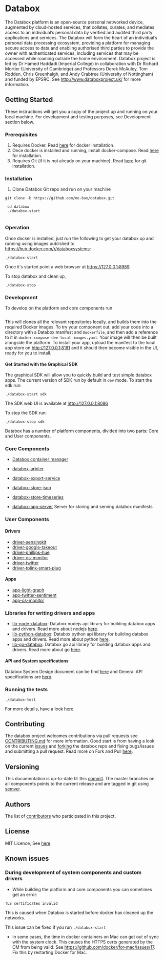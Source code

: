 # Databox
The Databox platform is an open-source personal networked device, augmented by cloud-hosted services, that collates, curates, and mediates access to an individual’s personal data by verified and audited third party applications and services. The Databox will form the heart of an individual’s personal data processing ecosystem, providing a platform for managing secure access to data and enabling authorised third parties to provide the owner with authenticated services, including services that may be accessed while roaming outside the home environment. Databox project is led by Dr Hamed Haddadi (Imperial College) in collaboration with Dr Richard Mortier (University of Cambridge) and Professors Derek McAuley, Tom Rodden, Chris Greenhalgh, and Andy Crabtree (University of Nottingham) and funded by EPSRC. See http://www.databoxproject.uk/ for more information.

## Getting Started

These instructions will get you a copy of the project up and running on your local machine. For development and testing purposes, see Development section below.

### Prerequisites

1) Requires Docker. Read [here](https://docs.docker.com/engine/installation/) for docker installation.
2) Once docker is installed and running, install  docker-compose. Read [here](https://docs.docker.com/compose/install/) for installation. 
3) Requires Git (if it is not already on your machine). Read [here](https://git-scm.com/book/en/v2/Getting-Started-Installing-Git) for git installation.


### Installation
1) Clone Databox Git repo and run on your machine
```
git clone -b https://github.com/me-box/databox.git
```

```
 cd databox
 ./databox-start
     
```
### Operation

Once docker is installed, just run the following to get your databox up and
running using images published to <https://hub.docker.com/r/databoxsystems>:
```
./databox-start
```    

Once it's started point a web browser at <https://127.0.0.1:8989>.

To stop databox and clean up,
```
./databox-stop
``` 
### Development

To develop on the platform and core components run

```./databox-start dev
```

This will clones all the relevant repositories locally, and builds them into the
required Docker images. To try your component out, add your code into a
directory with a Databox manifest and `Dockerfile`, and then add a reference to
it in `docker-compose-dev-local-images.yaml`. Your image will then be built
alongside the platform. To install your app, upload the manifest to the local
app store on <http://127.0.0.1:8181> and it should then become visible in the
UI, ready for you to install.

#### Get Started with the Graphical SDK

The graphical SDK will allow you to quickly build and test simple databox apps. The current version of SDK run by default in `dev` mode. To start the sdk run:
```
./databox-start sdk
```        
The SDK web UI is available at http://127.0.0.1:8086

To stop the SDK run: 
```
./databox-stop sdk
```

Databox has a number of platform components, divided into two parts:  Core and User components.

### Core Components

* [Databox container manager](https://github.com/me-box/core-container-manager)

* [databox-arbiter](https://github.com/me-box/core-arbiter)

* [databox-export-service](https://github.com/me-box/core-export-service)

* [databox-store-json](https://github.com/me-box/store-json)

* [databox-store-timeseries](https://github.com/me-box/store-timeseries)

* [databox-app-server](https://github.com/me-box/platform-app-server) Server for storing and serving databox manifests

### User Components
#### Drivers
* [driver-sensingkit](https://github.com/me-box/driver-sensingkit)
* [driver-google-takeout](https://github.com/me-box/driver-google-takeout)
* [driver-phillips-hue](https://github.com/me-box/driver-phillips-hue)
* [driver-os-monitor](https://github.com/me-box/driver-os-monitor)
* [driver-twitter](https://github.com/me-box/driver-twitter)
* [driver-tplink-smart-plug](https://github.com/me-box/driver-tplink-smart-plug)    
#### Apps 
* [app-light-graph](https://github.com/me-box/app-light-graph)
* [app-twitter-sentiment](https://github.com/me-box/app-twitter-sentiment)
* [app-os-monitor](https://github.com/me-box/app-os-monitor)
                
### Libraries for writing drivers and apps
* [lib-node-databox](https://github.com/me-box/node-databox): Databox nodejs api library for building databox apps and drivers.  Read more about nodejs [here](https://nodejs.org/en/).
* [lib-python-databox](https://github.com/me-box/lib-python-databox): Databox python api library for building databox apps and drivers. Read more about python [here](https://docs.python.org/3.4/library/index.html).
* [lib-go-databox](https://github.com/me-box/lib-go-databox): Databox go api library for building databox apps and drivers. Read more about go [here](https://golang.org/).
#### API and System specifications
Databox System Design document can be find [here](./documents/system_overview.md) and General API specifications are [here](./documents/api_specification.md).

### Running the tests

```
./databox-test 

```
For more details, have a look [here](./documents/testing.md).

## Contributing

The databox project welcomes contributions via pull requests see [CONTRIBUTING.md](./documents/CONTRIBUTING.md) for more information. Good start is from having a look on  the current [issues](https://github.com/me-box/databox/issues) and [forking](https://github.com/me-box/databox#fork-destination-box) the databox repo and fixing bugs/issues and submitting a pull request. Read more on Fork and Pull [here](https://help.github.com/articles/fork-a-repo/).

## Versioning

This documentation is up-to-date till this [commit](https://github.com/me-box/databox/tree/a62ed323d98c0a6fd32f020eca9352f8da687c09). The master branches on all components points to the current release and are tagged in git using [semver](http://semver.org/).

## Authors

The list of [contributors](https://github.com/me-box/databox/contributors) who participated in this project.

## License
MIT Licence, See [here](./LICENSE).

## Known issues


### During development of  system components and custom drivers

*  While building the platform and core components you can sometimes get an error:
```
TLS certificates invalid
```
This is caused when Databox is started before docker has cleaned up the networks. 

This issue can be fixed if you run `./databox-start`

*  In some cases, the time in docker containers on Mac can get out of sync with the system clock. This causes the HTTPS 
   certs generated by the CM from being valid. See https://github.com/docker/for-mac/issues/17. Fix this by restarting Docker for Mac.

